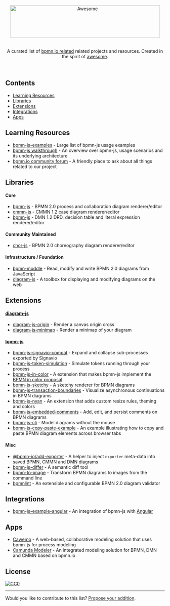 <div align="center">
  <br>
  <br>
  <img width="474" height="102" src="https://github.com/bpmn-io/awesome-bpmn-io/raw/master/media/logo.svg?sanitize=true" alt="Awesome">
  <br>
  <br><br>
  A curated list of <a href="https://bpmn.io">bpmn.io related</a> related projects and resources. Created in the spirit of <a href="https://github.com/sindresorhus/awesome">awesome</a>.
  <br><br><br>
</div>

## Contents

* [Learning Resources](#learning-resources)
* [Libraries](#libraries)
* [Extensions](#extensions)
* [Integrations](#integrations)
* [Apps](#apps)

## Learning Resources

* [bpmn-js-examples](https://github.com/bpmn-io/bpmn-js-examples) - Large list of bpmn-js usage examples
* [bpmn-js walkthrough](https://bpmn.io/toolkit/bpmn-js/walkthrough/) - An overview over bpmn-js, usage scenarios and its underlying architecture
* [bpmn.io community forum](https://forum.bpmn.io/) - A friendly place to ask about all things related to our project


## Libraries

#### Core

* [bpmn-js](https://github.com/bpmn-io/bpmn-js) - BPMN 2.0 process and collaboration diagram renderer/editor
* [cmmn-js](https://github.com/bpmn-io/cmmn-js) - CMMN 1.2 case diagram renderer/editor
* [bpmn-js](https://github.com/bpmn-io/dmn-js) - DMN 1.2 DRD, decision table and literal expression renderer/editor

#### Community Maintained

* [chor-js](https://github.com/jan-ladleif/chor-js) - BPMN 2.0 choreography diagram renderer/editor

#### Infrastructure / Foundation

* [bpmn-moddle](https://github.com/bpmn-io/bpmn-moddle) - Read, modify and write BPMN 2.0 diagrams from JavaScript
* [diagram-js](https://github.com/bpmn-io/diagram-js) - A toolbox for displaying and modifying diagrams on the web


## Extensions

#### [diagram-js](https://github.com/bpmn-io/diagram-js)

* [diagram-js-origin](https://github.com/bpmn-io/diagram-js-origin) - Render a canvas origin cross
* [diagram-js-minimap](https://github.com/bpmn-io/diagram-js-minimap) - Render a minimap of your diagram

#### [bpmn-js](https://github.com/bpmn-io/bpmn-js)

* [bpmn-js-signavio-compat](https://github.com/bpmn-io/bpmn-js-signavio-compat) - Expand and collapse sub-processes exported by Signavio
* [bpmn-js-token-simulation](https://github.com/bpmn-io/bpmn-js-token-simulation) - Simulate tokens running through your process
* [bpmn-js-in-color](https://github.com/bpmn-io/bpmn-js-in-color) - A extension that makes bpmn-js implement the [BPMN in color proposal](https://github.com/bpmn-miwg/bpmn-in-color)
* [bpmn-js-sketchy](https://github.com/bpmn-io/bpmn-js-sketchy) - A sketchy renderer for BPMN diagrams
* [bpmn-js-transaction-boundaries](https://github.com/bpmn-io/bpmn-js-transaction-boundaries) - Visualize asynchronous continuations in BPMN diagrams
* [bpmn-js-nyan](https://github.com/bpmn-io/bpmn-js-nyan) - An extension that adds custom resize rules, theming and colors
* [bpmn-js-embedded-comments](https://github.com/bpmn-io/bpmn-js-embedded-comments) - Add, edit, and persist comments on BPMN diagrams
* [bpmn-js-cli](https://github.com/bpmn-io/bpmn-js-cli) - Model diagrams without the mouse
* [bpmn-js-copy-paste-example](https://github.com/nikku/bpmn-js-copy-paste-example) - An example illustrating how to copy and paste BPMN diagram elements across browser tabs

#### Misc

* [@bpmn-io/add-exporter](https://github.com/bpmn-io/add-exporter) - A helper to inject `exporter` meta-data into saved BPMN, CMMN and DMN diagrams
* [bpmn-js-differ](https://github.com/bpmn-io/bpmn-js-differ) - A semantic diff tool
* [bpmn-to-image](https://github.com/bpmn-io/bpmn-to-image) - Transform BPMN diagrams to images from the command line
* [bpmnlint](https://github.com/bpmn-io/bpmnlint) - An extensible and configurable BPMN 2.0 diagram validator


## Integrations

* [bpmn-js-example-angular](https://github.com/bpmn-io/bpmn-js-example-angular) - An integration of bpmn-js with [Angular](https://angular.io/)


## Apps

* [Cawemo](https://cawemo.com/) - A web-based, collaborative modeling solution that uses bpmn-js for process modeling
* [Camunda Modeler](https://github.com/camunda/camunda-modeler) - An integrated modeling solution for BPMN, DMN and CMMN based on bpmn.io


## License

[![CC0](http://mirrors.creativecommons.org/presskit/buttons/88x31/svg/cc-zero.svg)](https://creativecommons.org/publicdomain/zero/1.0/)


---

Would you like to contribute to this list? [Propose your addition](https://github.com/bpmn-io/awesome-bpmn-io/edit/master/README.md).
